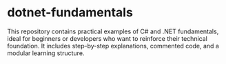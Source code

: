 # dotnet-fundamentals
This repository contains practical examples of C# and .NET fundamentals, ideal for beginners or developers who want to reinforce their technical foundation. It includes step-by-step explanations, commented code, and a modular learning structure.

